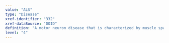 ```yaml
---
value: "ALS"
type: "Disease"
xref-identifier: "332"
xref-dataSource: "DOID"
definition: "A motor neuron disease that is characterized by muscle spasticity, rapidly progressive weakness due to muscle atrophy, difficulty in speaking, swallowing, and breathing."
level: "4"
---
```

